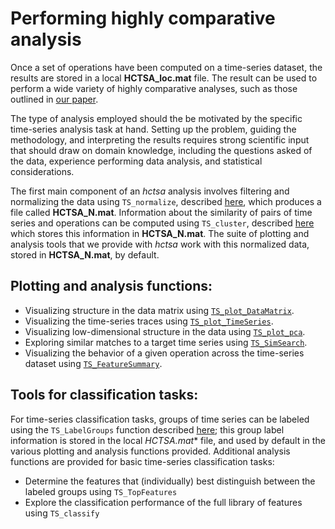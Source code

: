 # Performing highly comparative analysis
<!--{#sec:analyzing}-->

Once a set of operations have been computed on a time-series dataset, the results are stored in a local **HCTSA_loc.mat** file.
The result can be used to perform a wide variety of highly comparative analyses, such as those outlined in [our paper](http://rsif.royalsocietypublishing.org/content/10/83/20130048.full).

The type of analysis employed should the be motivated by the specific time-series analysis task at hand.
Setting up the problem, guiding the methodology, and interpreting the results requires strong scientific input that should draw on domain knowledge, including the questions asked of the data, experience performing data analysis, and statistical considerations.

The first main component of an *hctsa* analysis involves filtering and normalizing the data using `TS_normalize`, described [here](filtering_and_normalizing.md), which produces a file called **HCTSA_N.mat**.
Information about the similarity of pairs of time series and operations can be computed using `TS_cluster`, described [here](clustering_rows_and_columns.md) which stores this information in **HCTSA_N.mat**.
The suite of plotting and analysis tools that we provide with *hctsa* work with this normalized data, stored in **HCTSA_N.mat**, by default.

## Plotting and analysis functions:
* Visualizing structure in the data matrix using [`TS_plot_DataMatrix`](visualizing_the_data_matrix.md).
* Visualizing the time-series traces using [`TS_plot_TimeSeries`](plotting_the_time_series.md).
* Visualizing low-dimensional structure in the data using [`TS_plot_pca`](low_dim.md).
* Exploring similar matches to a target time series using [`TS_SimSearch`](sim_search.md).
* Visualizing the behavior of a given operation across the time-series dataset using [`TS_FeatureSummary`](feature_summary.md).

## Tools for classification tasks:
For time-series classification tasks, groups of time series can be labeled using the `TS_LabelGroups` function described [here](grouping.md); this group label information is stored in the local **HCTSA*.mat** file, and used by default in the various plotting and analysis functions provided.
Additional analysis functions are provided for basic time-series classification tasks:
* Determine the features that (individually) best distinguish between the labeled groups using `TS_TopFeatures`
* Explore the classification performance of the full library of features using `TS_classify`
